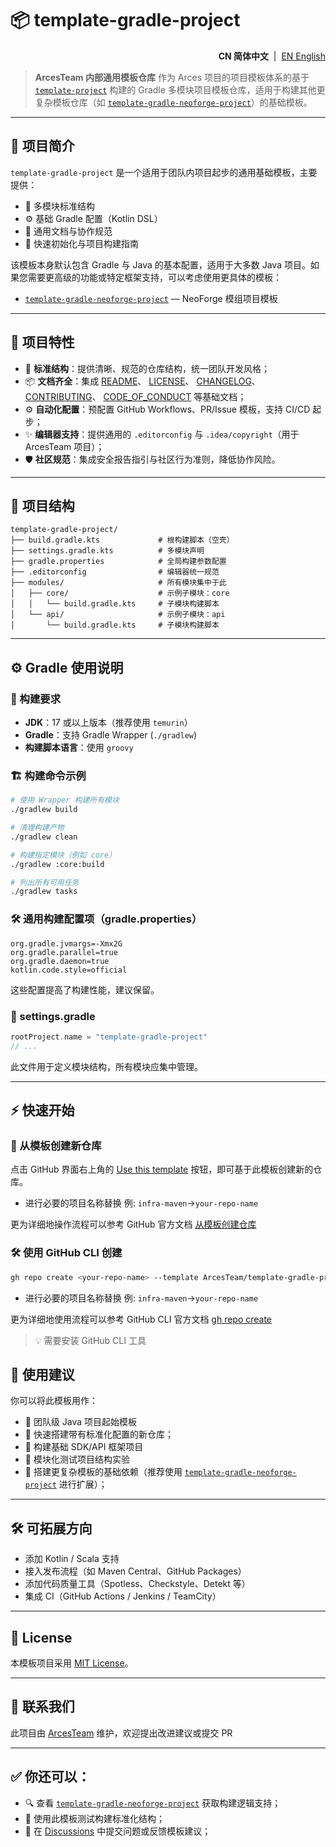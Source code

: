 # 📦 template-gradle-project

<!--suppress HtmlDeprecatedAttribute -->
<p align="right">
  <strong>CN 简体中文</strong> &nbsp;|&nbsp;
  <a href="https://github.com/ArcesTeam/infra-maven/blob/main/.github/lang/en-US/README.md" title="English">EN English</a>
</p>

> **ArcesTeam 内部通用模板仓库**
> 作为 Arces 项目的项目模板体系的基于 [`template-project`](https://github.com/ArcesTeam/template-project) 构建的 Gradle
> 多模块项目模板仓库，适用于构建其他更复杂模板仓库（如 [`template-gradle-neoforge-project`](https://github.com/ArcesTeam/template-gradle-neoforge-project)）的基础模板。

---

## 📘 项目简介

`template-gradle-project` 是一个适用于团队内项目起步的通用基础模板，主要提供：

- 🧱 多模块标准结构
- ⚙️ 基础 Gradle 配置（Kotlin DSL）
- 📁 通用文档与协作规范
- 🚀 快速初始化与项目构建指南

该模板本身默认包含 Gradle 与 Java 的基本配置，适用于大多数 Java 项目。如果您需要更高级的功能或特定框架支持，可以考虑使用更具体的模板：

- [`template-gradle-neoforge-project`](https://github.com/ArcesTeam/template-gradle-neoforge-project) — NeoForge 模组项目模板

---

## 🚀 项目特性

- 🎯 **标准结构**：提供清晰、规范的仓库结构，统一团队开发风格；
- 📦 **文档齐全**：集成
  [README](https://github.com/ArcesTeam/template-gradle-project/blob/main/README-template.md)、
  [LICENSE](https://github.com/ArcesTeam/template-gradle-project/blob/main/LICENSE)、
  [CHANGELOG](https://github.com/ArcesTeam/template-gradle-project/blob/main/CHANGELOG/)、
  [CONTRIBUTING](https://github.com/ArcesTeam/template-gradle-project/blob/main/.github/CONTRIBUTING.md)、
  [CODE_OF_CONDUCT](https://github.com/ArcesTeam/template-gradle-project/blob/main/.github/CODE_OF_CONDUCT.md)
  等基础文档；
- ⚙️ **自动化配置**：预配置 GitHub Workflows、PR/Issue 模板，支持 CI/CD 起步；
- ✨ **编辑器支持**：提供通用的
  `.editorconfig` 与
  `.idea/copyright`（用于 ArcesTeam 项目）；
- 🛡️ **社区规范**：集成安全报告指引与社区行为准则，降低协作风险。

---

## 🧩 项目结构

```
template-gradle-project/
├── build.gradle.kts             # 根构建脚本（空壳）
├── settings.gradle.kts          # 多模块声明
├── gradle.properties            # 全局构建参数配置
├── .editorconfig                # 编辑器统一规范
├── modules/                     # 所有模块集中于此
│   ├── core/                    # 示例子模块：core
│   │   └── build.gradle.kts     # 子模块构建脚本
│   └── api/                     # 示例子模块：api
│       └── build.gradle.kts     # 子模块构建脚本
```

---

## ⚙️ Gradle 使用说明

### 🔧 构建要求

- **JDK**：17 或以上版本（推荐使用 `temurin`）
- **Gradle**：支持 Gradle Wrapper (`./gradlew`)
- **构建脚本语言**：使用 `groovy`

### 🏗️ 构建命令示例

```bash
# 使用 Wrapper 构建所有模块
./gradlew build

# 清理构建产物
./gradlew clean

# 构建指定模块（例如 core）
./gradlew :core:build

# 列出所有可用任务
./gradlew tasks
```

### 🛠️ 通用构建配置项（gradle.properties）

```properties
org.gradle.jvmargs=-Xmx2G
org.gradle.parallel=true
org.gradle.daemon=true
kotlin.code.style=official
```

这些配置提高了构建性能，建议保留。

### 📌 settings.gradle

```groovy
rootProject.name = "template-gradle-project"
// ...
```

此文件用于定义模块结构，所有模块应集中管理。

---

## ⚡️ 快速开始

### 🧱 从模板创建新仓库

点击 GitHub
界面右上角的 [Use this template](https://github.com/ArcesTeam/template-gradle-project/generate)
按钮，即可基于此模板创建新的仓库。

- 进行必要的项目名称替换 例: `infra-maven`->`your-repo-name`

更为详细地操作流程可以参考 GitHub
官方文档 [从模板创建仓库](https://docs.github.com/zh/repositories/creating-and-managing-repositories/creating-a-repository-from-a-template)

### 🛠️ 使用 GitHub CLI 创建

```bash
gh repo create <your-repo-name> --template ArcesTeam/template-gradle-project
```

- 进行必要的项目名称替换 例: `infra-maven`->`your-repo-name`

更为详细地使用流程可以参考 GitHub CLI
官方文档 [gh repo create](https://cli.github.com/manual/gh_repo_create)

> 💡 需要安装 GitHub CLI 工具

## 🧭 使用建议

你可以将此模板用作：

- 💼 团队级 Java 项目起始模板
- 🚀 快速搭建带有标准化配置的新仓库；
- 🔧 构建基础 SDK/API 框架项目
- 🧪 模块化测试项目结构实验
- 📁 搭建更复杂模板的基础依赖（推荐使用 [`template-gradle-neoforge-project`](https://github.com/ArcesTeam/template-gradle-neoforge-project) 进行扩展）；

---

## 🛠️ 可拓展方向

- 添加 Kotlin / Scala 支持
- 接入发布流程（如 Maven Central、GitHub Packages）
- 添加代码质量工具（Spotless、Checkstyle、Detekt 等）
- 集成 CI（GitHub Actions / Jenkins / TeamCity）

---

## 📄 License

本模板项目采用 [MIT License](https://github.com/ArcesTeam/template-gradle-project/blob/main/LICENSE)。

---

## 📣 联系我们

此项目由 [ArcesTeam](https://github.com/ArcesTeam) 维护，欢迎提出改进建议或提交 PR

---

## ✅ 你还可以：

- 🔍 查看 [ `template-gradle-neoforge-project`](https://github.com/ArcesTeam/template-gradle-neoforge-project) 获取构建逻辑支持；
- 🧪 使用此模板测试构建标准化结构；
- 💬 在 [Discussions](https://github.com/orgs/ArcesTeam/discussions) 中提交问题或反馈模板建议；
